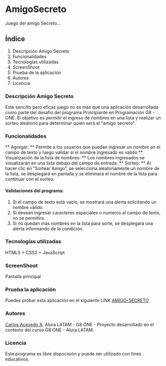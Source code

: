 # AmigoSecreto
Juego del amigo Secreto...


## Índice
 1. Descripción Amigo Secreto
 2. Funcionalidades
 3. Tecnologías utilizadas
 4. ScreenShoot
 5. Prueba de la aplicación
 6. Autores
 7. Licencia



### Descripción Amigo Secreto
Este sencillo pero eficaz juego no es más que una aplicación desarrollada como parte del desafío del programa Principiante en Programación G8 - ONE.
El objetivo es permitir el ingreso de nombres en una lista y realizar un sorteo aleatorio para determinar quién será el "amigo secreto".


### Funcionalidades
** Agregar: ** Permite a los usuarios que puedan ingresar un nombre en el campo de texto y luego validar si el nombre ingresado es valido
** Visualización de la lista de nombres: ** Los nombres ingresados se visualizarán en una lista debajo del campo de entrada.
** Sorteo: ** Al hacer clic en "Sortear Amigo", se selecciona aleatoriamente un nombre de la lista, se desplegará en pantalla y se eliminará el nombre de la lista para continuar con el sorteo.

#### Validaciones del programa: 
1. Si el campo de texto está vacío, se mostrará una alerta solicitando un nombre válido.
2. Si desean ingresar caracteres especiales o numeros al campo de texto, no se permitira.
3. Si no quedan más nombres en la lista para sorte, se desplegará una alerta informando de la condición.


### Tecnologías utilizadas
HTML5 + CSS3 + JavaScript

### ScreenShoot
Pantalla principal


### Prueba la aplicación
Puedes probar esta aplicación en el siguiente LINK [AMIGO-SECRETO](file-name.md)    

### Autores
[Carlos Acevedo A](www.linkedin.com/in/carlosacevedoabarca).
Alura LATAM - G8 ONE - Proyecto desarrollado en el contexto del curso G8 ONE - Alura LATAM.


### Licencia
Este programa es libre dispocisión y puede ser utilizado con fines educativos.



